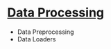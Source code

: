 # [Data Processing](https://github.com/deterministic-algorithms-lab/indic-asr/blob/main/src/Data-Processing/data.py)

- Data Preprocessing
- Data Loaders
